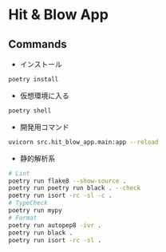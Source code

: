 # Hit & Blow App

## Commands

- インストール

```sh
poetry install
```

- 仮想環境に入る

```sh
poetry shell
```

- 開発用コマンド

```sh
uvicorn src.hit_blow_app.main:app --reload
```

- 静的解析系

```sh
# Lint
poetry run flake8 --show-source .
poetry run poetry run black . --check
poetry run isort -rc -sl -c .
# TypeCheck
poetry run mypy
# Format
poetry run autopep8 -ivr .
poetry run black .
poetry run isort -rc -sl .
```
